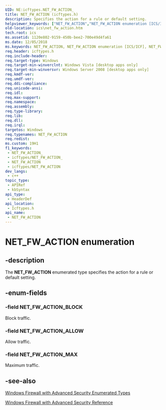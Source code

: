 ```yaml
---
UID: NE:icftypes.NET_FW_ACTION_
title: NET_FW_ACTION (icftypes.h)
description: Specifies the action for a rule or default setting.
helpviewer_keywords: ["NET_FW_ACTION","NET_FW_ACTION enumeration [ICS/ICF]","NET_FW_ACTION_ALLOW","NET_FW_ACTION_BLOCK","NET_FW_ACTION_MAX","icftypes/NET_FW_ACTION","icftypes/NET_FW_ACTION_ALLOW","icftypes/NET_FW_ACTION_BLOCK","icftypes/NET_FW_ACTION_MAX","ics.net_fw_action"]
old-location: ics\net_fw_action.htm
tech.root: ics
ms.assetid: 1120e802-9159-450b-bee2-700e49d4fa61
ms.date: 12/05/2018
ms.keywords: NET_FW_ACTION, NET_FW_ACTION enumeration [ICS/ICF], NET_FW_ACTION_ALLOW, NET_FW_ACTION_BLOCK, NET_FW_ACTION_MAX, icftypes/NET_FW_ACTION, icftypes/NET_FW_ACTION_ALLOW, icftypes/NET_FW_ACTION_BLOCK, icftypes/NET_FW_ACTION_MAX, ics.net_fw_action
req.header: icftypes.h
req.include-header: 
req.target-type: Windows
req.target-min-winverclnt: Windows Vista [desktop apps only]
req.target-min-winversvr: Windows Server 2008 [desktop apps only]
req.kmdf-ver: 
req.umdf-ver: 
req.ddi-compliance: 
req.unicode-ansi: 
req.idl: 
req.max-support: 
req.namespace: 
req.assembly: 
req.type-library: 
req.lib: 
req.dll: 
req.irql: 
targetos: Windows
req.typenames: NET_FW_ACTION
req.redist: 
ms.custom: 19H1
f1_keywords:
 - NET_FW_ACTION_
 - icftypes/NET_FW_ACTION_
 - NET_FW_ACTION
 - icftypes/NET_FW_ACTION
dev_langs:
 - c++
topic_type:
 - APIRef
 - kbSyntax
api_type:
 - HeaderDef
api_location:
 - Icftypes.h
api_name:
 - NET_FW_ACTION
---
```


# NET_FW_ACTION enumeration


## -description

The <b>NET_FW_ACTION</b> enumerated type specifies the action for a rule or default setting.

## -enum-fields

### -field NET_FW_ACTION_BLOCK

Block traffic.

### -field NET_FW_ACTION_ALLOW

Allow traffic.

### -field NET_FW_ACTION_MAX

Maximum traffic.

## -see-also

<a href="/previous-versions/windows/desktop/ics/windows-firewall-with-advanced-security-enumerated-types">Windows Firewall with Advanced Security Enumerated Types</a>



<a href="/previous-versions/windows/desktop/ics/windows-firewall-with-advanced-security-reference">Windows Firewall with Advanced Security Reference</a>